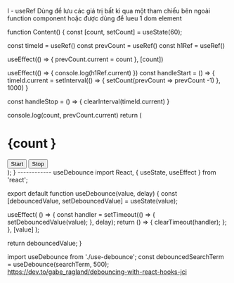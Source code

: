 I - useRef
Dùng để lưu các giá trị bất kì qua một tham chiếu bên ngoài function component
hoặc được dùng để lueu 1 dom element

function Content() {
const [count, setCount] = useState(60);

const timeId = useRef()
const prevCount = useRef()
const h1Ref = useRef()

useEffect(() => {
prevCount.current = count
}, [count])

useEffect(() => {
console.log(h1Ref.current)
})
const handleStart = () => {
timeId.current = setInterval(() => {
setCount(prevCount => prevCount -1)
}, 1000)
}

const handleStop = () => {
clearInterval(timeId.current)
}

console.log(count, prevCount.current)
return (

<div className="Content">
<h1 ref={h1Ref}>{count }</h1>
<button onClick={handleStart}>Start</button>
<button onClick={handleStop}>Stop</button>
</div>
);
}
------------
useDebounce
import React, { useState, useEffect } from 'react';

export default function useDebounce(value, delay) {
const [debouncedValue, setDebouncedValue] = useState(value);

useEffect(
() => {
const handler = setTimeout(() => {
setDebouncedValue(value);
}, delay);
return () => {
clearTimeout(handler);
};
},
[value]
);

return debouncedValue;
}

import useDebounce from './use-debounce';
const debouncedSearchTerm = useDebounce(searchTerm, 500);
https://dev.to/gabe_ragland/debouncing-with-react-hooks-jci
